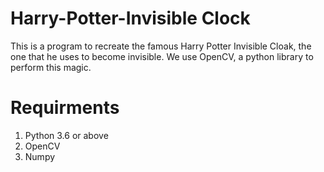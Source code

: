 # Harry-Potter-Invisible Clock
This is a program to recreate the famous Harry Potter Invisible Cloak, the one that he uses to become invisible. We use OpenCV, a python library to perform this magic.

# Requirments
1. Python 3.6 or above
2. OpenCV
3. Numpy
